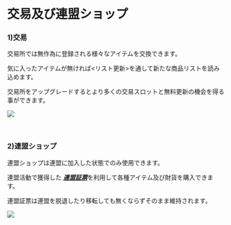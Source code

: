 # 交易及び連盟ショップ

### 1)交易

 交易所では無作為に登録される様々なアイテムを交換できます。

気に入ったアイテムが無ければ<リスト更新>を通して新たな商品リストを読み込めます。

交易所をアップグレードするとより多くの交易スロットと無料更新の機会を得る事ができます。

![](http://astrokings.s3.amazonaws.com/html/img/help/105_001listrefresh.jpg)

<br>

### 2)連盟ショップ

 連盟ショップは連盟に加入した状態でのみ使用できます。

連盟活動で獲得した [***<u>連盟証票</u>***](jp/607fedcontribution#連盟-貢献度)を利用して各種アイテム及び財貨を購入できます。

連盟証票は連盟を脱退したり移転しても無くならずそのまま維持されます。

![](http://astrokings.s3.amazonaws.com/html/img/help/105_002fedstore.jpg)